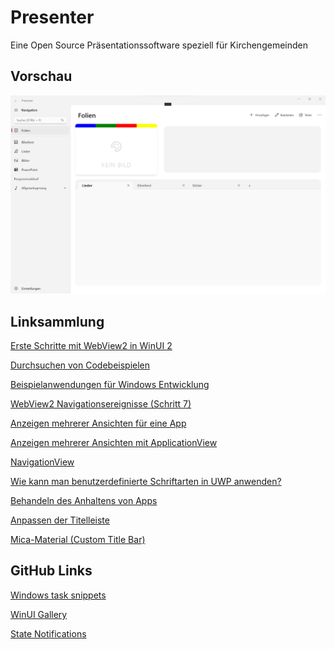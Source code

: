 # Presenter
Eine Open Source Präsentationssoftware speziell für Kirchengemeinden

## Vorschau
<img alt="Presenter Anwendung" src="https://github.com/cubekon/Presenter/blob/main/images/presenter_aschkelon.png?raw=true" width="720">

## Linksammlung
[Erste Schritte mit WebView2 in WinUI 2](https://docs.microsoft.com/de-de/microsoft-edge/webview2/get-started/winui2)

[Durchsuchen von Codebeispielen](https://docs.microsoft.com/de-DE/samples/browse/)

[Beispielanwendungen für Windows Entwicklung](https://docs.microsoft.com/de-de/windows/apps/get-started/samples)

[WebView2 Navigationsereignisse (Schritt 7)](https://docs.microsoft.com/de-de/microsoft-edge/webview2/get-started/winui)

[Anzeigen mehrerer Ansichten für eine App](https://docs.microsoft.com/de-de/windows/apps/design/layout/show-multiple-views)

[Anzeigen mehrerer Ansichten mit ApplicationView](https://docs.microsoft.com/de-de/windows/apps/design/layout/application-view)

[NavigationView](https://docs.microsoft.com/de-de/windows/apps/design/controls/navigationview)

[Wie kann man benutzerdefinierte Schriftarten in UWP anwenden?](https://stackoverflow.com/questions/23971356/how-to-use-a-custom-font-with-windows-universal-app)

[Behandeln des Anhaltens von Apps](https://docs.microsoft.com/de-de/windows/uwp/launch-resume/suspend-an-app)

[Anpassen der Titelleiste](https://docs.microsoft.com/de-de/windows/apps/develop/title-bar)

[Mica-Material (Custom Title Bar)](https://docs.microsoft.com/de-de/windows/apps/design/style/mica)


## GitHub Links
[Windows task snippets](https://github.com/Microsoft/Windows-task-snippets)

[WinUI Gallery](https://github.com/microsoft/WinUI-Gallery)

[State Notifications](https://github.com/microsoft/WindowsAppSDK-Samples/blob/main/Samples/AppLifecycle/StateNotifications/cs-winui-packaged/CsWinUiDesktopState/CsWinUiDesktopState/MainWindow.xaml.cs)